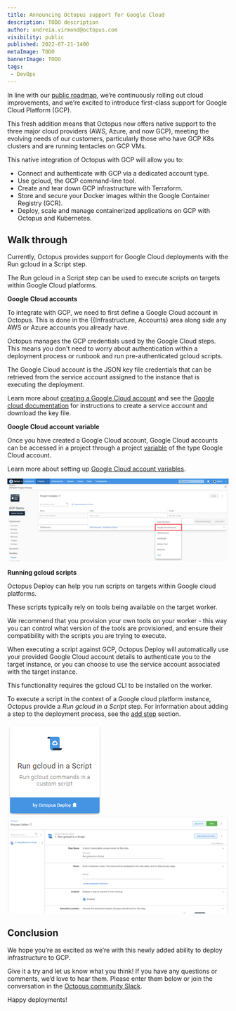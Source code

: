 ```yaml
---
title: Announcing Octopus support for Google Cloud
description: TODO description
author: andreia.virmond@octopus.com
visibility: public
published: 2022-07-21-1400
metaImage: TODO
bannerImage: TODO
tags:
 - DevOps
---
```


In line with our [public roadmap](https://octopus.com/company/roadmap), we’re continuously rolling out cloud improvements, and we’re excited to introduce first-class support for Google Cloud Platform (GCP). 

This fresh addition means that Octopus now offers native support to the three major cloud providers (AWS, Azure, and now GCP), meeting the evolving needs of our customers, particularly those who have GCP K8s clusters and are running tentacles on GCP VMs. 

This native integration of Octopus with GCP will allow you to:
* Connect and authenticate with GCP via a dedicated account type.
* Use gcloud, the GCP command-line tool.
* Create and tear down GCP infrastructure with Terraform.
* Store and secure your Docker images within the Google Container Registry (GCR).
* Deploy, scale and manage containerized applications on GCP with Octopus and Kubernetes.


## **Walk through**

Currently, Octopus provides support for Google Cloud deployments with the Run gcloud in a Script step.

The Run gcloud in a Script step can be used to execute scripts on targets within Google Cloud platforms.


**Google Cloud accounts**

To integrate with GCP, we need to first define a Google Cloud account in Octopus. This is done in the {{Infrastructure, Accounts} area along side any AWS or Azure accounts you already have. 

Octopus manages the GCP credentials used by the Google Cloud steps. This means you don't need to worry about authentication within a deployment process or runbook and run pre-authenticated gcloud scripts.

The Google Cloud account is the JSON key file credentials that can be retrieved from the service account assigned to the instance that is executing the deployment.

Learn more about [creating a Google Cloud account](https://octopus.com/docs/infrastructure/accounts/google-cloud) and see the [Google cloud documentation](https://cloud.google.com/iam/docs/creating-managing-service-account-keys) for instructions to create a service account and download the key file.


**Google Cloud account variable**

Once you have created a Google Cloud account, Google Cloud accounts can be accessed in a project through a project [variable](https://octopus.com/docs/projects/variables) of the type Google Cloud account. 

Learn more about setting up [Google Cloud account variables](https://octopus.com/docs/projects/variables/google-cloud-account-variables).

![Octopus Google Cloud account](google-cloud-account-variable.png "width=500")


**Running gcloud scripts**

Octopus Deploy can help you run scripts on targets within Google cloud platforms.

These scripts typically rely on tools being available on the target worker.

We recommend that you provision your own tools on your worker - this way you can control what version of the tools are provisioned, and ensure their compatibility with the scripts you are trying to execute.

When executing a script against GCP, Octopus Deploy will automatically use your provided Google Cloud account details to authenticate you to the target instance, or you can choose to use the service account associated with the target instance.

This functionality requires the gcloud CLI to be installed on the worker.

To execute a script in the context of a Google cloud platform instance, Octopus provide a *Run gcloud in a Script* step. For information about adding a step to the deployment process, see the [add step](https://octopus.com/docs/projects/steps) section.

![Google Cloud script step](google-cloud-script-step.png "width=500")
![Google Cloud script step](google-cloud-script-step-body.png "width=500")


## **Conclusion**

We hope you’re as excited as we’re with this newly added ability to deploy infrastructure to GCP. 

Give it a try and let us know what you think! If you have any questions or comments, we’d love to hear them. Please enter them below or join the conversation in the [Octopus community Slack](https://octopususergroup.slack.com/join/shared_invite/zt-eowov3at-4OTwkT75Uqq7WuzvBskuFg#/).

Happy deployments!
